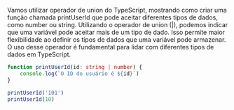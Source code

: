 
Vamos utilizar operador de union do TypeScript, mostrando como criar uma função chamada printUserId que pode aceitar diferentes tipos de dados, como number ou string. Utilizando o operador de union (|), podemos indicar que uma variável pode aceitar mais de um tipo de dado. Isso permite maior flexibilidade ao definir os tipos de dados que uma variável pode armazenar. O uso desse operador é fundamental para lidar com diferentes tipos de dados em TypeScript.

```ts
function printUserId(id: string | number) {
	console.log(`O ID do usuário é ${id}`)
}

printUserId('101')
printUserId(10)
```
